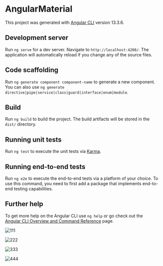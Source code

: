 # AngularMaterial

This project was generated with [Angular CLI](https://github.com/angular/angular-cli) version 13.3.6.

## Development server

Run `ng serve` for a dev server. Navigate to `http://localhost:4200/`. The application will automatically reload if you change any of the source files.

## Code scaffolding

Run `ng generate component component-name` to generate a new component. You can also use `ng generate directive|pipe|service|class|guard|interface|enum|module`.

## Build

Run `ng build` to build the project. The build artifacts will be stored in the `dist/` directory.

## Running unit tests

Run `ng test` to execute the unit tests via [Karma](https://karma-runner.github.io).

## Running end-to-end tests

Run `ng e2e` to execute the end-to-end tests via a platform of your choice. To use this command, you need to first add a package that implements end-to-end testing capabilities.

## Further help

To get more help on the Angular CLI use `ng help` or go check out the [Angular CLI Overview and Command Reference](https://angular.io/cli) page.


![111](https://user-images.githubusercontent.com/77513698/170496094-c7793970-8482-4a29-a830-94aca9420f19.png)




![222](https://user-images.githubusercontent.com/77513698/170496124-b1752e8e-01ca-4c95-803c-daeece1c73b3.png)




![333](https://user-images.githubusercontent.com/77513698/170496152-4b43fe4d-8ef5-4067-a45f-e55aa8822956.png)




![444](https://user-images.githubusercontent.com/77513698/170496166-b0d53542-a220-435c-82e7-619dbb17ddc1.png)


